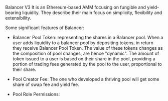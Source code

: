 Balancer V3
It is an Ethereum-based AMM focusing on fungible and yield-bearing liquidity.
They describe their main focus on simplicity, flexibility and extensibility.

Some significant features of Balancer:
- Balancer Pool Token: representing the shares in a Balancer pool. When a user adds liquidity to a balancer pool by depositing tokens, in return they receive Balancer Pool Token. The value of these tokens changes as the composition of pool changes, are hence "dynamic". The amount of token issued to a user is based on their share in the pool, providing a portion of trading fees generated by the pool to the user, proportional to their share.

- Pool Creator Fee: The one who developed a thriving pool will get some share of swap fee and yield fee.

- Pool Role Permissions:

